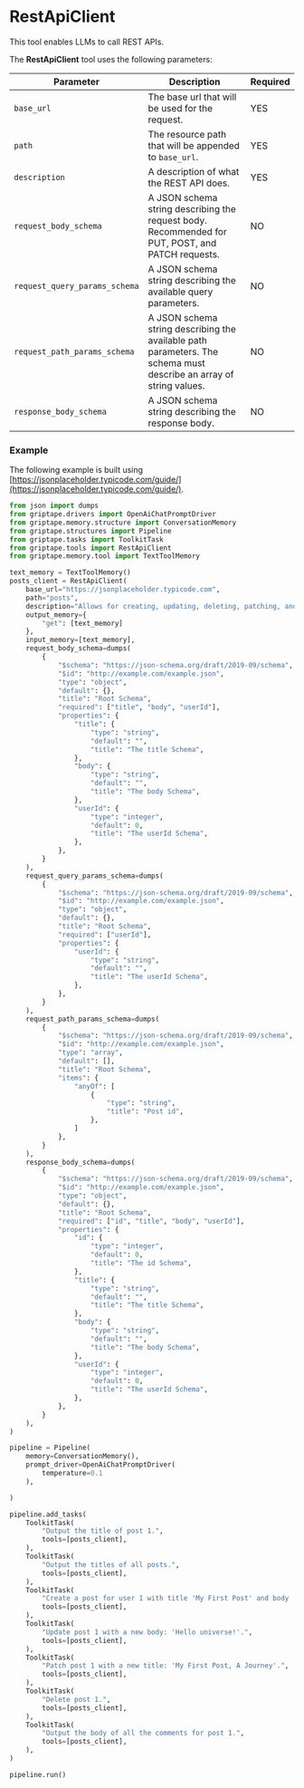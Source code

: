# RestApiClient

This tool enables LLMs to call REST APIs.

The **RestApiClient** tool uses the following parameters: 

| Parameter      | Description                          | Required |
| ----------- | ------------------------------------ |----------|
| `base_url`  | The base url that will be used for the request. | YES |
| `path`       | The resource path that will be appended to `base_url`. | YES |
| `description`    | A description of what the REST API does.  | YES |
| `request_body_schema` | A JSON schema string describing the request body. Recommended for PUT, POST, and PATCH requests. | NO |
| `request_query_params_schema` | A JSON schema string describing the available query parameters. | NO |
| `request_path_params_schema` | A JSON schema string describing the available path parameters. The schema must describe an array of string values. | NO |
| `response_body_schema` | A JSON schema string describing the response body. | NO |

### Example
The following example is built using [https://jsonplaceholder.typicode.com/guide/](https://jsonplaceholder.typicode.com/guide/).
  
```python
from json import dumps
from griptape.drivers import OpenAiChatPromptDriver
from griptape.memory.structure import ConversationMemory
from griptape.structures import Pipeline
from griptape.tasks import ToolkitTask
from griptape.tools import RestApiClient
from griptape.memory.tool import TextToolMemory

text_memory = TextToolMemory()
posts_client = RestApiClient(
    base_url="https://jsonplaceholder.typicode.com",
    path="posts",
    description="Allows for creating, updating, deleting, patching, and getting posts.",
    output_memory={
        "get": [text_memory]
    },
    input_memory=[text_memory],
    request_body_schema=dumps(
        {
            "$schema": "https://json-schema.org/draft/2019-09/schema",
            "$id": "http://example.com/example.json",
            "type": "object",
            "default": {},
            "title": "Root Schema",
            "required": ["title", "body", "userId"],
            "properties": {
                "title": {
                    "type": "string",
                    "default": "",
                    "title": "The title Schema",
                },
                "body": {
                    "type": "string",
                    "default": "",
                    "title": "The body Schema",
                },
                "userId": {
                    "type": "integer",
                    "default": 0,
                    "title": "The userId Schema",
                },
            },
        }
    ),
    request_query_params_schema=dumps(
        {
            "$schema": "https://json-schema.org/draft/2019-09/schema",
            "$id": "http://example.com/example.json",
            "type": "object",
            "default": {},
            "title": "Root Schema",
            "required": ["userId"],
            "properties": {
                "userId": {
                    "type": "string",
                    "default": "",
                    "title": "The userId Schema",
                },
            },
        }
    ),
    request_path_params_schema=dumps(
        {
            "$schema": "https://json-schema.org/draft/2019-09/schema",
            "$id": "http://example.com/example.json",
            "type": "array",
            "default": [],
            "title": "Root Schema",
            "items": {
                "anyOf": [
                    {
                        "type": "string",
                        "title": "Post id",
                    },
                ]
            },
        }
    ),
    response_body_schema=dumps(
        {
            "$schema": "https://json-schema.org/draft/2019-09/schema",
            "$id": "http://example.com/example.json",
            "type": "object",
            "default": {},
            "title": "Root Schema",
            "required": ["id", "title", "body", "userId"],
            "properties": {
                "id": {
                    "type": "integer",
                    "default": 0,
                    "title": "The id Schema",
                },
                "title": {
                    "type": "string",
                    "default": "",
                    "title": "The title Schema",
                },
                "body": {
                    "type": "string",
                    "default": "",
                    "title": "The body Schema",
                },
                "userId": {
                    "type": "integer",
                    "default": 0,
                    "title": "The userId Schema",
                },
            },
        }
    ),
)

pipeline = Pipeline(
    memory=ConversationMemory(),
    prompt_driver=OpenAiChatPromptDriver(
        temperature=0.1
    ),

)

pipeline.add_tasks(
    ToolkitTask(
        "Output the title of post 1.",
        tools=[posts_client],
    ),
    ToolkitTask(
        "Output the titles of all posts.",
        tools=[posts_client],
    ),
    ToolkitTask(
        "Create a post for user 1 with title 'My First Post' and body 'Hello world!'.",
        tools=[posts_client],
    ),
    ToolkitTask(
        "Update post 1 with a new body: 'Hello universe!'.",
        tools=[posts_client],
    ),
    ToolkitTask(
        "Patch post 1 with a new title: 'My First Post, A Journey'.",
        tools=[posts_client],
    ),
    ToolkitTask(
        "Delete post 1.",
        tools=[posts_client],
    ),
    ToolkitTask(
        "Output the body of all the comments for post 1.",
        tools=[posts_client],
    ),
)

pipeline.run()
```
